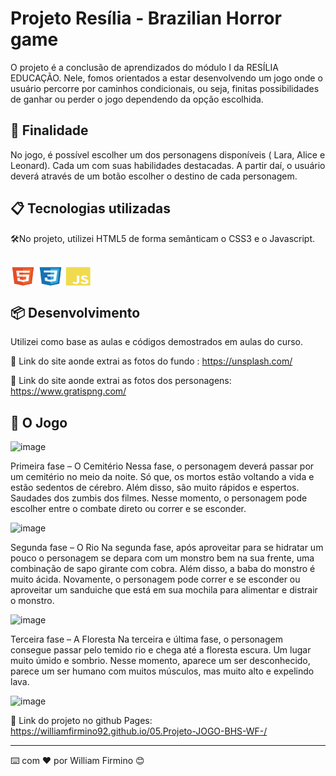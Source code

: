 # Projeto Resília - Brazilian Horror game

O projeto é a conclusão de aprendizados do módulo I da RESÍLIA EDUCAÇÃO.  Nele, fomos orientados a estar desenvolvendo um jogo onde o usuário percorre por caminhos condicionais, ou seja, finitas possibilidades de ganhar ou perder o jogo dependendo da opção escolhida.

## 🚀 Finalidade

No jogo, é possível escolher um dos personagens disponíveis ( Lara, Alice e Leonard). Cada um com suas habilidades destacadas. A partir daí, o usuário deverá através de um botão escolher o destino de cada personagem.


## 📋 Tecnologias utilizadas

🛠️No projeto, utilizei HTML5 de forma semânticam o CSS3 e o Javascript.
<div style="display: inline_block"><br>
<img align="center" alt="Will-HTML" height="30" width="40" src="https://raw.githubusercontent.com/devicons/devicon/master/icons/html5/html5-original.svg">
<img align="center" alt="Will-CSS" height="30" width="40" src="https://raw.githubusercontent.com/devicons/devicon/master/icons/css3/css3-original.svg">
 <img align="center" alt="Will-Js" height="30" width="40" src="https://raw.githubusercontent.com/devicons/devicon/master/icons/javascript/javascript-plain.svg">
</div>


## 📦 Desenvolvimento

Utilizei como base as aulas e códigos demostrados em aulas do curso. 

📌 Link do site aonde extrai as fotos do fundo : https://unsplash.com/

📌 Link do site aonde extrai as fotos dos personagens: https://www.gratispng.com/


## 📄 O Jogo

![image](https://user-images.githubusercontent.com/89873481/168280920-7370b328-f007-4734-bb07-885b3f2249e9.png)

Primeira fase – O Cemitério
Nessa fase, o personagem deverá passar por um cemitério no meio da noite. Só que, os mortos estão voltando a vida e estão sedentos de cérebro. Além disso, são muito rápidos e espertos. Saudades dos zumbis dos filmes.
Nesse momento, o personagem pode escolher entre o combate direto ou correr e se esconder.

![image](https://user-images.githubusercontent.com/89873481/168281095-1bdcc016-075e-44cf-9206-90f120343c09.png)

Segunda fase – O Rio
Na segunda fase, após aproveitar para se hidratar um pouco o personagem se depara com um monstro bem na sua frente, uma combinação de sapo girante com cobra. Além disso, a baba do monstro é muito ácida. 
Novamente, o personagem pode correr e se esconder ou aproveitar um sanduiche que está em sua mochila para alimentar e distrair o monstro.

![image](https://user-images.githubusercontent.com/89873481/168281168-930134b4-cf72-404b-99dd-562430424fbc.png)

Terceira fase – A Floresta
Na terceira e última fase, o personagem consegue passar pelo temido rio e chega até a floresta escura. Um lugar muito úmido e sombrio. Nesse momento, aparece um ser desconhecido, parece um ser humano com muitos músculos,  mas muito alto e expelindo lava.

![image](https://user-images.githubusercontent.com/89873481/168281206-5f42ad66-ad4e-4e7d-8ff5-1fdb9df5afde.png)


📌 Link do projeto no github Pages: https://williamfirmino92.github.io/05.Projeto-JOGO-BHS-WF-/
 


---
⌨️ com ❤️ por William Firmino 😊


